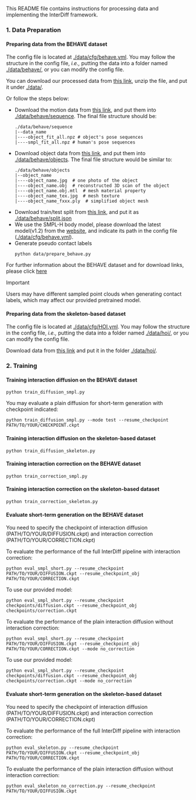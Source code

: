 This README file contains instructions for processing data and implementing the InterDiff framework.

### 1. Data Preparation

#### Preparing data from the BEHAVE dataset

The config file is located at [./data/cfg/behave.yml](data/cfg/BEHAVE.yml).
You may follow the structure in the config file, *i.e.,* putting the data into a folder named [./data/behave/](data/behave/), or you can modify the config file.

You can download our processed data from [this link](), unzip the file, and put it under [./data/](data/).

Or follow the steps below:
* Download the motion data from [this link](https://datasets.d2.mpi-inf.mpg.de/cvpr22behave/behave-30fps-params-v1.tar), and put them into [./data/behave/sequence](data/behave/sequence/). The final file structure should be:
    ```
    ./data/behave/sequence
    |--data_name
    |----object_fit_all.npz # object's pose sequences
    |----smpl_fit_all.npz # human's pose sequences
    ```
* Download object data from [this link](https://datasets.d2.mpi-inf.mpg.de/cvpr22behave/objects.zip), and put them into [./data/behave/objects](data/behave/objects/). The final file structure would be similar to:
    ```
    ./data/behave/objects
    |--object_name
    |----object_name.jpg  # one photo of the object
    |----object_name.obj  # reconstructed 3D scan of the object
    |----object_name.obj.mtl  # mesh material property
    |----object_name_tex.jpg  # mesh texture
    |----object_name_fxxx.ply  # simplified object mesh 
    ```
* Download train/test split from [this link](https://datasets.d2.mpi-inf.mpg.de/cvpr22behave/split.json), and put it as [./data/behave/split.json](data/behave/split.json)
* We use the SMPL-H body model, please download the latest model(v1.2) from the [website](https://mano.is.tue.mpg.de/), and indicate its path in the config file ([./data/cfg/behave.yml](data/cfg/BEHAVE.yml)). 
* Generate pseudo contact labels
  ```
  python data/prepare_behave.py
  ```

For further information about the BEHAVE dataset and for download links, please click [here](https://virtualhumans.mpi-inf.mpg.de/behave/) 

> [!IMPORTANT]
> Users may have different sampled point clouds when generating contact labels, which may affect our provided pretrained model. 


#### Preparing data from the skeleton-based dataset

The config file is located at [./data/cfg/HOI.yml](data/cfg/HOI.yml).
You may follow the structure in the config file, *i.e.,* putting the data into a folder named [./data/hoi/](data/hoi/), or you can modify the config file.

Download data from [this link](https://github.com/HiWilliamWWL/Learn-to-Predict-How-Humans-Manipulate-Large-Sized-Objects-From-Interactive-Motions-objects) and put it in the folder [./data/hoi/](data/hoi/).


### 2. Training

#### Training interaction diffusion on the BEHAVE dataset

```
python train_diffusion_smpl.py
```

You may evaluate a plain diffusion for short-term generation with checkpoint indicated:

```
python train_diffusion_smpl.py --mode test --resume_checkpoint PATH/TO/YOUR/CHECKPOINT.ckpt 
```

#### Training interaction diffusion on the skeleton-based dataset

```
python train_diffusion_skeleton.py
```

#### Training interaction correction on the BEHAVE dataset

```
python train_correction_smpl.py
```

#### Training interaction correction on the skeleton-based dataset

```
python train_correction_skeleton.py
```

#### Evaluate short-term generation on the BEHAVE dataset

You need to specify the checkpoint of interaction diffusion (PATH/TO/YOUR/DIFFUSION.ckpt) and interaction correction (PATH/TO/YOUR/CORRECTION.ckpt)

To evaluate the performance of the full InterDiff pipeline with interaction correction: 
```
python eval_smpl_short.py --resume_checkpoint PATH/TO/YOUR/DIFFUSION.ckpt --resume_checkpoint_obj PATH/TO/YOUR/CORRECTION.ckpt
```

To use our provided model:
```
python eval_smpl_short.py --resume_checkpoint checkpoints/diffusion.ckpt --resume_checkpoint_obj checkpoints/correction.ckpt
```

To evaluate the performance of the plain interaction diffusion without interaction correction: 
```
python eval_smpl_short.py --resume_checkpoint PATH/TO/YOUR/DIFFUSION.ckpt --resume_checkpoint_obj PATH/TO/YOUR/CORRECTION.ckpt --mode no_correction
```

To use our provided model:
```
python eval_smpl_short.py --resume_checkpoint checkpoints/diffusion.ckpt --resume_checkpoint_obj checkpoints/correction.ckpt --mode no_correction
```
#### Evaluate short-term generation on the skeleton-based dataset

You need to specify the checkpoint of interaction diffusion (PATH/TO/YOUR/DIFFUSION.ckpt) and interaction correction (PATH/TO/YOUR/CORRECTION.ckpt)

To evaluate the performance of the full InterDiff pipeline with interaction correction: 
```
python eval_skeleton.py --resume_checkpoint PATH/TO/YOUR/DIFFUSION.ckpt --resume_checkpoint_obj PATH/TO/YOUR/CORRECTION.ckpt
```

To evaluate the performance of the plain interaction diffusion without interaction correction: 

```
python eval_skeleton_no_correction.py --resume_checkpoint PATH/TO/YOUR/DIFFUSION.ckpt
```